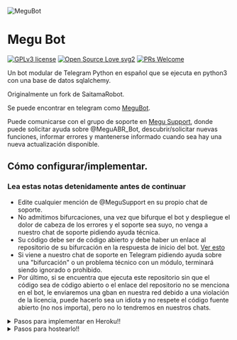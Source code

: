 ![MeguBot](https://telegra.ph/file/4645f09a45e70298624d7.jpg)
# Megu Bot 
[![GPLv3 license](https://img.shields.io/badge/License-GPLv3-blue.svg)](https://perso.crans.org/besson/LICENSE.html) [![Open Source Love svg2](https://badges.frapsoft.com/os/v2/open-source.svg?v=103)](https://github.com/ellerbrock/open-source-badges/) [![PRs Welcome](https://img.shields.io/badge/PRs-welcome-brightgreen.svg?style=flat-square)](https://makeapullrequest.com)


Un bot modular de Telegram Python en español que se ejecuta en python3 con una base de datos sqlalchemy.

Originalmente un fork de SaitamaRobot.

Se puede encontrar en telegram como [MeguBot](https://t.me/MeguABR_Bot).

Puede comunicarse con el grupo de soporte en [Megu Support](https://t.me/MeguSupport), donde puede solicitar ayuda sobre @MeguABR_Bot, descubrir/solicitar nuevas funciones, informar errores y mantenerse informado cuando sea hay una nueva actualización disponible.

## Cómo configurar/implementar.

### Lea estas notas detenidamente antes de continuar
 - Edite cualquier mención de @MeguSupport en su propio chat de soporte.
 - No admitimos bifurcaciones, una vez que bifurque el bot y despliegue el dolor de cabeza de los errores y el soporte sea suyo, no venga a nuestro chat de soporte pidiendo ayuda técnica.
 - Su código debe ser de código abierto y debe haber un enlace al repositorio de su bifurcación en la respuesta de inicio del bot. [Ver esto](https://github.com/NachABR/MeguBot/blob/f3c76b1c84e14b88a93f3f5a57b4ee748a83c551/MeguBot/__main__.py#L24)
 - Si viene a nuestro chat de soporte en Telegram pidiendo ayuda sobre una "bifurcación" o un problema técnico con un módulo, terminará siendo ignorado o prohibido.
 - Por último, si se encuentra que ejecuta este repositorio sin que el código sea de código abierto o el enlace del repositorio no se menciona en el bot, le enviaremos una gban en nuestra red debido a una violación de la licencia, puede hacerlo sea un idiota y no respete el código fuente abierto (no nos importa), pero no lo tendremos en nuestros chats.
<details>
<summary>Pasos para implementar en Heroku!!</summary>

```
Complete todos los detalles, ¡Implemente!
Ahora vaya a https://dashboard.heroku.com/apps/(app-name)/resources (Reemplace (app-name) con el nombre de su aplicación)
Encienda el dinamómetro del trabajador (no se preocupe, es gratis :D) y Webhook
Ahora envíe el bot /start. Si no responde, vaya a https://dashboard.heroku.com/apps/(app-name)/settings y elimine el webhook y el puerto.
```
[![Deploy](https://www.herokucdn.com/deploy/button.svg)](https://heroku.com/deploy?template=https://github.com/NachABR/MeguBot.git)

</details>
<details>
 <summary>Pasos para hostearlo!!</summary>


Nota: Este conjunto de instrucciones es solo una copia y pegado de Marie, tenga en cuenta que [Megu Support](https://t.me/MeguSupport) tiene como objetivo manejar el soporte para @MeguABR_Bot y no cómo configurar su propia bifurcación. Si encuentra esto un poco confuso/difícil de entender, le recomendamos que pregunte a un desarrollador, por favor evite preguntar cómo configurar la instancia del bot en el chat de soporte, tiene como objetivo ayudar a nuestra propia instancia del bot y no a las bifurcaciones.

  ## Configuración del bot (¡lea esto antes de intentar usarlo!):
¡Asegúrese de usar python3.6, ya que no puedo garantizar que todo funcione como se esperaba en versiones anteriores de Python!
Esto se debe a que el análisis de rebajas se realiza iterando a través de un dictado, que está ordenado por defecto en 3.6.

  ### Configuración

Hay dos formas posibles de configurar su bot: un archivo config.py o variables ENV.

La versión preferida es usar un archivo `config.py`, ya que facilita ver todas las configuraciones agrupadas.
Este archivo debe colocarse en su carpeta `MeguBot`, junto con el archivo` __main __. Py`.
Aquí es donde se cargará su token de bot, así como el URI de su base de datos (si está usando una base de datos), y la mayoría de
sus otras configuraciones.

Se recomienda importar sample_config y extender la clase Config, ya que esto asegurará que su configuración contenga todos
valores predeterminados establecidos en sample_config, lo que facilita la actualización.

Un ejemplo de archivo `config.py` podría ser:
```
from MeguBot.sample_config import Config

class Development(Config):
    OWNER_ID = 254318997 # Su ID de telegram.
    OWNER_USERNAME = "SonOfLars" # Su nombre de usuario de telegram.
    API_KEY = "your bot api key" # Su clave api, tal como la proporciona @botfather.
    SQLALCHEMY_DATABASE_URI = 'postgresql://nombredeusuario:contraseña@localhost:5432/database' # Credenciales de base de datos de muestra.
    MESSAGE_DUMP = '-1234567890' # Algún chat grupal donde su bot este ahí.
    USE_MESSAGE_DUMP = True
    SUDO_USERS = [18673980, 83489514] # Lista de identificadores de usuarios que tienen acceso superusuario al bot.
    LOAD = []
    NO_LOAD = ['translation']
```

Si no puede tener un archivo config.py (EG en Heroku), también es posible usar variables de entorno.
Se admiten las siguientes variables de entorno:
 - `ENV`: Establecer esto en ANYTHING habilitará las variables env

 - `TOKEN`: Su token de bot, como una cadena.
 - `OWNER_ID`: un número entero que consiste en su ID de propietario
 - `OWNER_USERNAME`: Su nombre de usuario

 - `DATABASE_URL`: URL de su base de datos
 - `MESSAGE_DUMP`: Opcional: Un chat donde se almacenan sus mensajes guardados respondidos, para evitar que las personas eliminen sus mensajes.
 - `LOAD`: Lista de módulos separados por espacios que le gustaría cargar.
 - `NO_LOAD`: Lista de módulos separados por espacios que no le gustaría cargar.
 - `WEBHOOK`: Configurar esto en ANYTHING habilitará webhooks cuando esté en modo ENV.
 mensajes
 - `URL`: La URL a la que debe conectarse su webhook (solo se necesita para el modo webhook).

 - `SUDO_USERS`: Una lista separada por espacios de user_ids que deben considerarse superusuario.
 [![Deploy](https://www.herokucdn.com/deploy/button.svg)](https://heroku.com/deploy)

